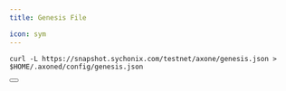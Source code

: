```yaml
---
title: Genesis File

icon: sym
---
```


<div class="code-block-wrapper"><!-- Note: Change nodename and $HOME/.binary -->
  <pre><code>curl -L https://snapshot.sychonix.com/testnet/axone/genesis.json > $HOME/.axoned/config/genesis.json</code></pre>
  <button class="copy-btn"><i class="fas fa-copy"></i></button>
</div>
